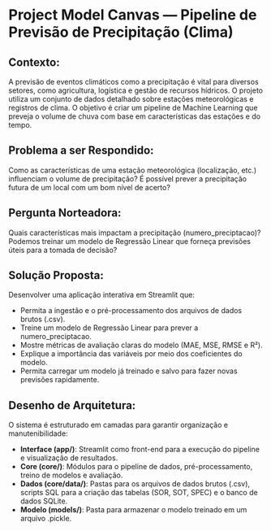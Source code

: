 # Project Model Canvas — Pipeline de Previsão de Precipitação (Clima)

## Contexto:
A previsão de eventos climáticos como a precipitação é vital para diversos setores, como agricultura, logística e gestão de recursos hídricos. O projeto utiliza um conjunto de dados detalhado sobre estações meteorológicas e registros de clima. O objetivo é criar um pipeline de Machine Learning que preveja o volume de chuva com base em características das estações e do tempo.

## Problema a ser Respondido:
Como as características de uma estação meteorológica (localização, etc.) influenciam o volume de precipitação? É possível prever a precipitação futura de um local com um bom nível de acerto?

## Pergunta Norteadora:
Quais características mais impactam a precipitação (numero_preciptacao)? Podemos treinar um modelo de Regressão Linear que forneça previsões úteis para a tomada de decisão?

## Solução Proposta:
Desenvolver uma aplicação interativa em Streamlit que:

- Permita a ingestão e o pré-processamento dos arquivos de dados brutos (.csv).
- Treine um modelo de Regressão Linear para prever a numero_preciptacao.
- Mostre métricas de avaliação claras do modelo (MAE, MSE, RMSE e R²).
- Explique a importância das variáveis por meio dos coeficientes do modelo.
- Permita carregar um modelo já treinado e salvo para fazer novas previsões rapidamente.

## Desenho de Arquitetura:
O sistema é estruturado em camadas para garantir organização e manutenibilidade:

- **Interface (app/)**: Streamlit como front-end para a execução do pipeline e visualização de resultados.
- **Core (core/)**: Módulos para o pipeline de dados, pré-processamento, treino de modelos e avaliação.
- **Dados (core/data/)**: Pastas para os arquivos de dados brutos (.csv), scripts SQL para a criação das tabelas (SOR, SOT, SPEC) e o banco de dados SQLite.
- **Modelo (models/)**: Pasta para armazenar o modelo treinado em um arquivo .pickle.
